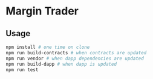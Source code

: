 # Margin Trader

## Usage
```bash
npm install # one time on clone
npm run build-contracts # when contracts are updated
npm run vendor # when dapp dependencies are updated
npm run build-dapp # when dapp is updated
npm run test
```
